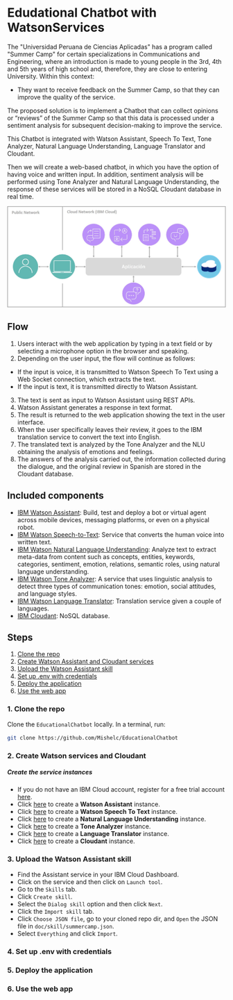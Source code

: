 # Edudational Chatbot with WatsonServices
The "Universidad Peruana de Ciencias Aplicadas" has a program called "Summer Camp" for certain specializations in Communications and Engineering, where an introduction is made to young people in the 3rd, 4th and 5th years of high school and, therefore, they are close to entering University. Within this context:
* They want to receive feedback on the Summer Camp, so that they can improve the quality of the service.

The proposed solution is to implement a Chatbot that can collect opinions or “reviews” of the Summer Camp so that this data is processed under a sentiment analysis for subsequent decision-making to improve the service.

This Chatbot is integrated with Watson Assistant, Speech To Text, Tone Analyzer, Natural Language Understanding, Language Translator and Cloudant.

Then we will create a web-based chatbot, in which you have the option of having voice and written input. In addition, sentiment analysis will be performed using Tone Analyzer and Natural Language Understanding, the response of these services will be stored in a NoSQL Cloudant database in real time.

![Arquitectura](/doc/images/arquitectura.jpg)

## Flow
1. Users interact with the web application by typing in a text field or by selecting a microphone option in the browser and speaking.
2. Depending on the user input, the flow will continue as follows:
* If the input is voice, it is transmitted to Watson Speech To Text using a Web Socket connection, which extracts the text.
* If the input is text, it is transmitted directly to Watson Assistant.
3. The text is sent as input to Watson Assistant using REST APIs.
4. Watson Assistant generates a response in text format.
5. The result is returned to the web application showing the text in the user interface.
6. When the user specifically leaves their review, it goes to the IBM translation service to convert the text into English.
7. The translated text is analyzed by the Tone Analyzer and the NLU obtaining the analysis of emotions and feelings.
8. The answers of the analysis carried out, the information collected during the dialogue, and the original review in Spanish are stored in the Cloudant database.

## Included components

* [IBM Watson Assistant](https://www.ibm.com/cloud/watson-assistant/): Build, test and deploy a bot or virtual agent across mobile devices, messaging platforms, or even on a physical robot.
* [IBM Watson Speech-to-Text](https://cloud.ibm.com/catalog/services/speech-to-text): Service that converts the human voice into written text.
* [IBM Watson Natural Language Understanding](https://www.ibm.com/watson/services/natural-language-understanding/): Analyze text to extract meta-data from content such as concepts, entities, keywords, categories, sentiment, emotion, relations, semantic roles, using natural language understanding.
* [IBM Watson Tone Analyzer](https://www.ibm.com/watson/services/tone-analyzer/): A service that uses linguistic analysis to detect three types of communication tones: emotion, social attitudes, and language styles.
* [IBM Watson Language Translator](https://www.ibm.com/watson/services/language-translator/): Translation service given a couple of languages.
* [IBM Cloudant](https://www.ibm.com/cloud/cloudant): NoSQL database.

## Steps

1. [Clone the repo](#1-clone-the-repo)
1. [Create Watson Assistant and Cloudant services](#2-create-watson-services)
1. [Upload the Watson Assistant skill](#3-upload-the-watson-assistant-skill)
1. [Set up .env with credentials](#4-set-up-credentials)
1. [Deploy the application](#5-deploy-the-application)
1. [Use the web app](#6-use-the-web-app)

### 1. Clone the repo

Clone the `EducationalChatbot` locally. In a terminal, run:

```bash
git clone https://github.com/Mishelc/EducationalChatbot
```

### 2. Create Watson services and Cloudant 

<h5>Create the service instances</h5>
  <ul>
    <li>If you do not have an IBM Cloud account, register for a free trial account <a href="https://cloud.ibm.com/login">here</a>.</li>
    <li>Click <a href="https://cloud.ibm.com/catalog/services/watson-assistant">here</a> to create a <b>Watson Assistant</b> instance.</li>
    <li>Click <a href="https://cloud.ibm.com/catalog/services/speech-to-text">here</a> to create a <b>Watson Speech To Text</b> instance.</li>
    <li>Click <a href="https://cloud.ibm.com/catalog/services/natural-language-understanding">here</a> to create a <b>Natural Language Understanding</b> instance.</li>
    <li>Click <a href="https://cloud.ibm.com/catalog/services/tone-analyzer">here</a> to create a <b>Tone Analyzer</b> instance.</li>
    <li>Click <a href="https://cloud.ibm.com/catalog/services/language-translator">here</a> to create a <b>Language Translator</b> instance.</li>
    <li>Click <a href="https://cloud.ibm.com/catalog/services/cloudant">here</a> to create a <b>Cloudant</b> instance.</li>
  </ul>

### 3. Upload the Watson Assistant skill
<p>

* Find the Assistant service in your IBM Cloud Dashboard.
* Click on the service and then click on `Launch tool`.
* Go to the `Skills` tab.
* Click `Create skill`.
* Select the `Dialog skill` option and then click `Next`.
* Click the `Import skill` tab.
* Click `Choose JSON file`, go to your cloned repo dir, and `Open` the JSON file in `doc/skill/summercamp.json`. 
* Select `Everything` and click `Import`.

</p>

### 4. Set up .env with credentials


### 5. Deploy the application


### 6. Use the web app
